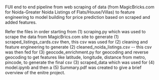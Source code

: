 FUll end to end pipeline from web scraping of data (from MagicBricks.com for Noida-Greater Noida Listings of Flats/House/Villas) to feature engineering to model building for price prediction based on scraped and added features.

Refer the files in order starting from (1) scraping.py which was used to scrape the data from MagicBrics.com site to generate (1) scraped_listings_cards.csv then, this csv was used for (2) cleaning and feature engineering to generate (2) cleaned_noida_listings.csv -- this csv was then fed for (3) geocode_enrichment.py for geocoding and reverse geocoding to get features like latitude, longitude, distance from metro, pincode, to generate the final csv (3) scraped_data which was used for (4) model.ipynb and then a (5) Summary.pdf was created to give a brief overview of the enitre project.

